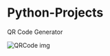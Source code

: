 # Python-Projects
QR Code Generator


![QRCode img](https://user-images.githubusercontent.com/114443660/206871218-83d420a5-18fd-4e94-8bcf-846214aa624d.svg)
